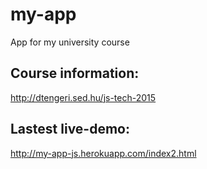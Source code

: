 # my-app
App for my university course

## Course information:

http://dtengeri.sed.hu/js-tech-2015

## Lastest live-demo:

  http://my-app-js.herokuapp.com/index2.html
